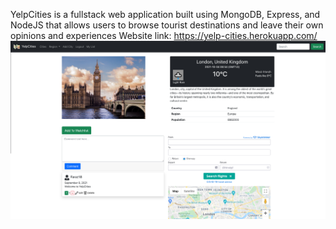 YelpCities is a fullstack web application built using MongoDB, Express, and NodeJS that allows users to browse tourist destinations and leave their own opinions and experiences
Website link: https://yelp-cities.herokuapp.com/
![image](https://github.com/Faraz-S/yelp-cities/blob/main/cityPage.png?raw=true)
